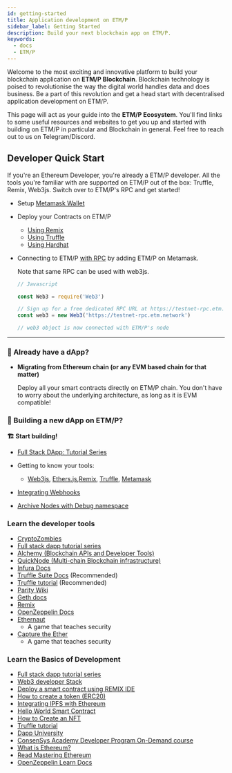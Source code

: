 ```yaml
---
id: getting-started
title: Application development on ETM/P
sidebar_label: Getting Started
description: Build your next blockchain app on ETM/P.
keywords:
  - docs
  - ETM/P
---
```


Welcome to the most exciting and innovative platform to build your blockchain application on **ETM/P Blockchain**. Blockchain technology is poised to revolutionise the way the digital world handles data and does business. Be a part of this revolution and get a head start with decentralised application development on ETM/P.

This page will act as your guide into the **ETM/P Ecosystem**. You'll find links to some useful resources and websites to get you up and started with building on ETM/P in particular and Blockchain in general. Feel free to reach out to us on Telegram/Discord.

## **Developer Quick Start**

If you're an Ethereum Developer, you're already a ETM/P developer.
All the tools you're familiar with are supported on ETM/P out of the box: Truffle, Remix, Web3js.
Switch over to ETM/P's RPC and get started!

- Setup [Metamask Wallet](/docs/develop/metamask/overview)

- Deploy your Contracts on ETM/P
    
    - [Using Remix](/docs/develop/remix)
    - [Using Truffle](/docs/develop/truffle)
    - [Using Hardhat](/docs/develop/hardhat)
    
- Connecting to ETM/P [with RPC](https://etm.network/docs/develop/metamask/config-etm3-on-metamask) by adding ETM/P on Metamask.

  Note that same RPC can be used with web3js.

    ```jsx
    // Javascript
  
    const Web3 = require('Web3')
  
    // Sign up for a free dedicated RPC URL at https://testnet-rpc.etm.network or other hosted node providers.
    const web3 = new Web3('https://testnet-rpc.etm.network')
  
    // web3 object is now connected with ETM/P's node
    ```

---

### **🦕 Already have a dApp?**

- **Migrating from Ethereum chain (or any EVM based chain for that matter)**

    Deploy all your smart contracts directly on ETM/P chain. You don't have to worry about the underlying architecture, as long as it is EVM compatible!


### **🌱 Building a new dApp on ETM/P?**

**🏗️ Start building!**

- [Full Stack DApp: Tutorial Series](https://kauri.io/full-stack-dapp-tutorial-series/5b8e401ee727370001c942e3/c)
- Getting to know your tools:

    - [Web3js](https://www.dappuniversity.com/articles/web3-js-intro), [Ethers.js](https://docs.ethers.io/v5/),[Remix](https://etm.network/docs/develop/remix/), [Truffle](https://etm.network/docs/develop/truffle), [Metamask](/docs/develop/metamask/overview)
- [Integrating Webhooks](https://docs.alchemy.com/alchemy/guides/v2-alchemy-notify)
- [Archive Nodes with Debug namespace](https://www.quicknode.com/chains/matic?utm_source=etm3_docs&utm_campaign=ploygon_docs_contract_guide)

### **Learn the developer tools**

- [CryptoZombies](https://cryptozombies.io/)
- [Full stack dapp tutorial series](https://kauri.io/#collections/Full%20Stack%20dApp%20Tutorial%20Series/full-stack-dapp-tutorial-series-intro/)
- [Alchemy (Blockchain APIs and Developer Tools)](https://alchemy.com/?a=etm3-docs)
- [QuickNode (Multi-chain Blockchain infrastructure)](https://www.quicknode.com/docs/etm3?utm_source=etm3_docs&utm_campaign=ploygon_docs_contract_guide)
- [Infura Docs](https://infura.io/docs)
- [Truffle Suite Docs](https://www.trufflesuite.com/docs) (Recommended)
- [Truffle tutorial](https://www.trufflesuite.com/tutorial) (Recommended)
- [Parity Wiki](https://openethereum.github.io/)
- [Geth docs](https://geth.ethereum.org/)
- [Remix](https://remix.ethereum.org/)
- [OpenZeppelin Docs](https://docs.openzeppelin.com/)
- [Ethernaut](https://ethernaut.openzeppelin.com/)
    - A game that teaches security
- [Capture the Ether](https://capturetheether.com/)
    - A game that teaches security

### **Learn the Basics of Development**

- [Full stack dapp tutorial series](https://kauri.io/#collections/Full%20Stack%20dApp%20Tutorial%20Series/full-stack-dapp-tutorial-series-intro/)
- [Web3 developer Stack](https://www.quicknode.com/guides/web3-sdks)
- [Deploy a smart contract using REMIX IDE](https://www.quicknode.com/guides/solidity/)
- [How to create a token (ERC20)](https://www.quicknode.com/guides/solidity/how-to-create-and-deploy-an-erc20-token)
- [Integrating IPFS with Ethereum](https://www.quicknode.com/guides/web3-sdks/how-to-integrate-ipfs-with-ethereum)
- [Hello World Smart Contract](https://docs.alchemy.com/alchemy/tutorials/hello-world-smart-contract)
- [How to Create an NFT](https://docs.alchemy.com/alchemy/tutorials/how-to-create-an-nft)
- [Truffle tutorial](https://www.trufflesuite.com/tutorial)
- [Dapp University](https://www.youtube.com/channel/UCY0xL8V6NzzFcwzHCgB8orQ)
- [ConsenSys Academy Developer Program On-Demand course](https://consensys.net/academy/ondemand/)
- [What is Ethereum?](https://blockgeeks.com/guides/ethereum/)
- [Read Mastering Ethereum](https://github.com/ethereumbook/ethereumbook)
- [OpenZeppelin Learn Docs](https://docs.openzeppelin.com/learn/)
